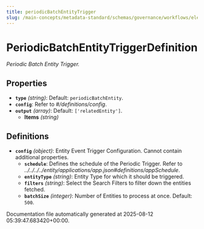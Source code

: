 ```yaml
---
title: periodicBatchEntityTrigger
slug: /main-concepts/metadata-standard/schemas/governance/workflows/elements/triggers/periodicbatchentitytrigger
---
```


# PeriodicBatchEntityTriggerDefinition

*Periodic Batch Entity Trigger.*

## Properties

- **`type`** *(string)*: Default: `periodicBatchEntity`.
- **`config`**: Refer to *#/definitions/config*.
- **`output`** *(array)*: Default: `['relatedEntity']`.
  - **Items** *(string)*
## Definitions

- **`config`** *(object)*: Entity Event Trigger Configuration. Cannot contain additional properties.
  - **`schedule`**: Defines the schedule of the Periodic Trigger. Refer to *../../../../entity/applications/app.json#definitions/appSchedule*.
  - **`entityType`** *(string)*: Entity Type for which it should be triggered.
  - **`filters`** *(string)*: Select the Search Filters to filter down the entities fetched.
  - **`batchSize`** *(integer)*: Number of Entities to process at once. Default: `500`.


Documentation file automatically generated at 2025-08-12 05:39:47.683420+00:00.

